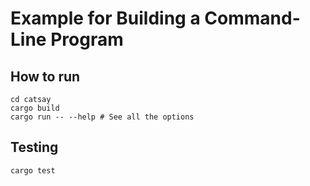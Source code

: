 # Example for Building a Command-Line Program

## How to run
```
cd catsay
cargo build
cargo run -- --help # See all the options
```

## Testing
```
cargo test
```
